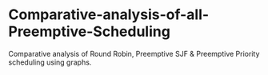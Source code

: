 # Comparative-analysis-of-all-Preemptive-Scheduling
Comparative analysis of Round Robin, Preemptive SJF &amp; Preemptive Priority scheduling using graphs.
